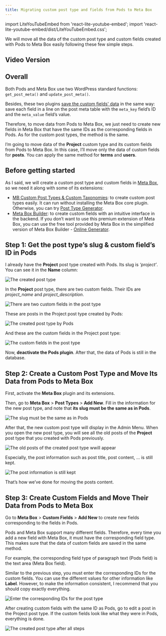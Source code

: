 ```yaml
---
title: Migrating custom post type and fields from Pods to Meta Box
---
```

import LiteYouTubeEmbed from 'react-lite-youtube-embed';
import 'react-lite-youtube-embed/dist/LiteYouTubeEmbed.css';

We will move all the data of the custom post type and custom fields created with Pods to Meta Box easily following these few simple steps.

## Video Version

<LiteYouTubeEmbed id='iYGAXypM_c0' />

## Overall

Both Pods and Meta Box use two WordPress standard functions: `get_post_meta()` and `update_post_meta()`. 

Besides, these two plugins [save the custom fields' data](https://docs.metabox.io/database/) in the same way: save each field in a line on the post meta table with the `meta_key` field’s ID and the `meta_value` field’s value. 

Therefore, to move data from Pods to Meta Box, we just need to create new fields in Meta Box that have the same IDs as the corresponding fields in Pods. As for the custom post types, the method is the same.

I’m going to move data of the **Project** custom type and its custom fields from Pods to Meta Box. In this case, I’ll move only the data of custom fields for **posts**. You can apply the same method for **terms** and **users**.

## Before getting started

As I said, we will create a custom post type and custom fields in [Meta Box](https://wordpress.org/plugins/meta-box/), so we need it along with some of its extensions:

* [MB Custom Post Types & Custom Taxonomies](https://metabox.io/plugins/custom-post-type/): to create custom post types easily. It can run without installing the Meta Box core plugin. Otherwise, you can try [Post Type Generator](https://metabox.io/post-type-generator/).
* [Meta Box Builder](https://metabox.io/plugins/meta-box-builder/): to create custom fields with an intuitive interface in the backend. If you don’t want to use this premium extension of Meta Box, you can use the free tool provided by Meta Box in the simplified version of Meta Box Builder - [Online Generator](https://metabox.io/online-generator/).

## Step 1: Get the post type’s slug & custom field’s ID in Pods

I already have the **Project** post type created with Pods. Its slug is _‘project’_. You can see it in the **Name** column:

![The created post type](https://i.imgur.com/0WjFgSH.png)

In the **Project** post type, there are two custom fields. Their IDs are _project_name_ and _project_description_.

![There are two custom fields in the post type](https://i.imgur.com/rC4Syns.png)

These are posts in the Project post type created by Pods:

![The created post type by Pods](https://i.imgur.com/rIp1QNp.png)

And these are the custom fields in the Project post type:

![The custom fields in the post type](https://i.imgur.com/WVdDK9B.png)

Now, **deactivate the Pods plugin**. After that, the data of Pods is still in the database.

## Step 2: Create a Custom Post Type and Move Its Data from Pods to Meta Box

First, activate the **Meta Box** plugin and its extensions.

Then, go to **Meta Box** > **Post Types** > **Add New**. Fill in the information for the new post type, and note that **its slug must be the same as in Pods**.

![The slug must be the same as in Pods](https://i.imgur.com/Oj8lhml.png)

After that, the new custom post type will display in the Admin Menu. When you open the new post type, you will see all the old posts of the **Project** post type that you created with Pods previously.

![The old posts of the created post type wwill appear](https://i.imgur.com/rIp1QNp.png)

Especially, the post information such as post title, post content, ... is still kept.

![The post information is still kept](https://i.imgur.com/Cgq5FzX.png)

That’s how we’ve done for moving the posts content.

## Step 3: Create Custom Fields and Move Their Data from Pods to Meta Box

Go to **Meta Box** > **Custom Fields** > **Add New** to create new fields corresponding to the fields in Pods.

Pods and Meta Box support many different fields. Therefore, every time you add a new field with Meta Box, it must have the corresponding field type. This makes sure that the data of custom fields are saved in the same method.

For example, the corresponding field type of paragraph text (Pods field) is the text area (Meta Box field).

Similar to the previous step, you must enter the corresponding IDs for the custom fields. You can use the different values for other information like **Label**. However, to make the information consistent, I recommend that you should copy exactly everything.

![Enter the corresponding IDs for the post type](https://i.imgur.com/m6f27vU.png)

After creating custom fields with the same ID as Pods, go to edit a post in the Project post type. If the custom fields look like what they were in Pods, everything is done.

![The created post type after all steps](https://i.imgur.com/JRBMlce.png)

